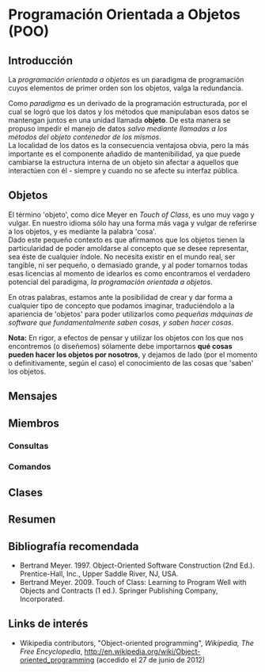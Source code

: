 # Programación Orientada a Objetos (POO)

## Introducción
La *programación orientada a objetos* es un paradigma de programación cuyos elementos de primer orden son los objetos, valga la redundancia.

Como *paradigma* es un derivado de la programación estructurada, por el cual se logró que los datos y los métodos que manipulaban esos datos se mantengan juntos en una unidad llamada **objeto**. De esta manera se propuso impedir el manejo de datos *salvo mediante llamadas a los métodos del objeto contenedor de los mismos*.  
La localidad de los datos es la consecuencia ventajosa obvia, pero la más importante es el componente añadido de mantenibilidad, ya que puede cambiarse la estructura interna de un objeto sin afectar a aquellos que interactúen con él - siempre y cuando no se afecte su interfaz pública.

## Objetos

El término 'objeto', como dice Meyer en *Touch of Class*, es uno muy vago y vulgar. En nuestro idioma sólo hay una forma más vaga y vulgar de referirse a los objetos, y es mediante la palabra 'cosa'.  
Dado este pequeño contexto es que afirmamos que los objetos tienen la particularidad de poder amoldarse al concepto que se desee representar, sea éste de cualquier índole. No necesita existir en el mundo real, ser tangible, ni ser pequeño, o demasiado grande, y al poder tomarnos todas esas licencias al momento de idearlos es como encontramos el verdadero potencial del paradigma, *la programación orientada a objetos*.

En otras palabras, estamos ante la posibilidad de crear y dar forma a cualquier tipo de concepto que podamos imaginar, traduciéndolo a la apariencia de 'objetos' para poder utilizarlos como *pequeñas máquinas de software que fundamentalmente saben cosas, y saben hacer cosas*.

**Nota:** En rigor, a efectos de pensar y utilizar los objetos con los que nos encontremos (o diseñemos) sólamente debe importarnos **qué cosas pueden hacer los objetos por nosotros**, y dejamos de lado (por el momento o definitivamente, según el caso) el conocimiento de las cosas que 'saben' los objetos.

## Mensajes

## Miembros

### Consultas
### Comandos

## Clases

## Resumen

## Bibliografía recomendada

* Bertrand Meyer. 1997. Object-Oriented Software Construction (2nd Ed.). Prentice-Hall, Inc., Upper Saddle River, NJ, USA.
* Bertrand Meyer. 2009. Touch of Class: Learning to Program Well with Objects and Contracts (1 ed.). Springer Publishing Company, Incorporated.

## Links de interés

* Wikipedia contributors, "Object-oriented programming", *Wikipedia, The Free Encyclopedia*, <http://en.wikipedia.org/wiki/Object-oriented_programming> (accedido el 27 de junio de 2012)
